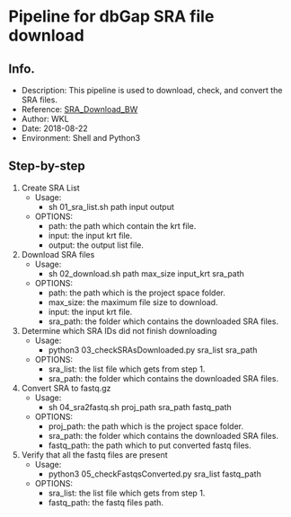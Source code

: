 # Pipeline for dbGap SRA file download
## Info.
* Description: This pipeline is used to download, check, and convert the SRA files.
* Reference: [SRA_Download_BW](https://wiki.ncsa.illinois.edu/download/attachments/44958475/SRA_Download_BW.%20Final.Aug18_2017.pdf?version=1&modificationDate=1505510727000&api=v2)
* Author: WKL
* Date: 2018-08-22
* Environment: Shell and Python3
## Step-by-step
1. Create SRA List
	* Usage: 
		+ sh 01_sra_list.sh path input output
	* OPTIONS:
		+ path: the path which contain the krt file.
		+ input: the input krt file.
		+ output: the output list file.
2. Download SRA files
	* Usage: 
		+ sh 02_download.sh path max_size input_krt sra_path
	* OPTIONS:
		+ path: the path which is the project space folder.
		+ max_size: the maximum file size to download. 
		+ input: the input krt file.
		+ sra_path: the folder which contains the downloaded SRA files.
3. Determine which SRA IDs did not finish downloading
	* Usage: 
		+ python3 03_checkSRAsDownloaded.py sra_list sra_path
	* OPTIONS:
		+ sra_list: the list file which gets from step 1.
		+ sra_path: the folder which contains the downloaded SRA files.
4. Convert SRA to fastq.gz
	* Usage: 
		+ sh 04_sra2fastq.sh proj_path sra_path fastq_path
	* OPTIONS:
		+ proj_path: the path which is the project space folder.
		+ sra_path: the folder which contains the downloaded SRA files.
		+ fastq_path: the path which to put converted fastq files.
5. Verify that all the fastq files are present
	* Usage: 
		+ python3 05_checkFastqsConverted.py sra_list fastq_path
	* OPTIONS:
		+ sra_list: the list file which gets from step 1.
		+ fastq_path: the fastq files path.
